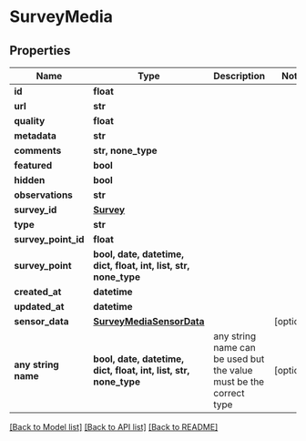 # SurveyMedia


## Properties
Name | Type | Description | Notes
------------ | ------------- | ------------- | -------------
**id** | **float** |  | 
**url** | **str** |  | 
**quality** | **float** |  | 
**metadata** | **str** |  | 
**comments** | **str, none_type** |  | 
**featured** | **bool** |  | 
**hidden** | **bool** |  | 
**observations** | **str** |  | 
**survey_id** | [**Survey**](Survey.md) |  | 
**type** | **str** |  | 
**survey_point_id** | **float** |  | 
**survey_point** | **bool, date, datetime, dict, float, int, list, str, none_type** |  | 
**created_at** | **datetime** |  | 
**updated_at** | **datetime** |  | 
**sensor_data** | [**SurveyMediaSensorData**](SurveyMediaSensorData.md) |  | [optional] 
**any string name** | **bool, date, datetime, dict, float, int, list, str, none_type** | any string name can be used but the value must be the correct type | [optional]

[[Back to Model list]](../README.md#documentation-for-models) [[Back to API list]](../README.md#documentation-for-api-endpoints) [[Back to README]](../README.md)


